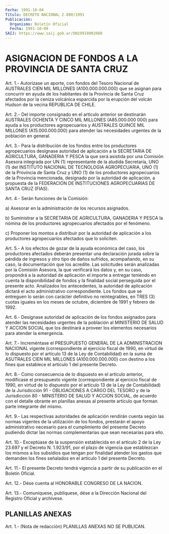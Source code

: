 ```yaml
---
Fecha: 1991-10-04
Título: DECRETO NACIONAL 2.080/1991
Publicación:
  Organismo: Boletín Oficial
  Fecha: 1991-10-09
SAIJ: https://www.saij.gob.ar/DN19910002080
---
```

# ASIGNACION DE FONDOS A LA PROVINCIA DE SANTA CRUZ

<a id="1"></a>
Art.  1.- Autorízase un aporte, con fondos del Tesoro Nacional de AUSTRALES  CIEN  MIL  MILLONES (A100.000.000.000) que se asignan para concurrir en ayuda de  los habitantes de la Provincia de Santa Cruz afectados por la ceniza  volcánica  esparcida  por la erupción del volcán Hudson de la vecina REPUBLICA DE CHILE.

<a id="2"></a>
Art.  2.-  Del  importe  consignado en el artículo anterior se destinarán  AUSTRALES OCHENTA Y  CINCO  MIL  MILLONES  (A85.000.000 000) para ayuda  a los productores agropecuarios y AUSTRALES QUINCE MIL  MILLONES  (A15.000.000.000)    para  atender  las  necesidades urgentes de la población en general.

<a id="3"></a>
Art.  3.-  Para  la  distribución  de  los  fondos  entre  los productores  agropecuarios  desígnase  autoridad de aplicación a la SECRETARIA DE AGRICULTURA, GANADERIA Y PESCA  la  que será asistida por una Comisión Asesora integrada por UN (1) representante  de  la aludida  Secretaría,  UNO  (1) del INSTITUTO NACIONAL DE TECNOLOGIA AGROPECUARIA, UNO (1) de la  Provincia  de  Santa Cruz y UNO (1) de los    productores  agropecuarios  de  la  Provincia    mencionada, designado  por  la  autoridad  de  aplicación,  a  propuesta  de la FEDERACION  DE  INSTITUCIONES  AGROPECUARIAS  DE SANTA CRUZ (FIAS).

<a id="4"></a>
Art. 4.- Serán funciones de la Comisión:

a)  Asesorar  en  la administración de los recursos asignados.

b) Suministrar a la  SECRETARIA  DE  AGRICULTURA, GANADERIA Y PESCA la  nómina  de  los  productores  agropecuarios  afectados  por  el fenómeno.

c) Proponer los montos a distribuir  por la autoridad de aplicación a  los  productores  agropecuarios  afectados   que  lo  soliciten.

<a id="5"></a>
Art. 5.- A los efectos de gozar de la ayuda económica del caso, los  productores afectados deberán presentar una declaración jurada sobre  la  pérdida  de  ingresos  y  otro  tipo  de daños sufridos, acompañando,  en  su caso, la documentación que los  acredite.  Las solicitudes  serán analizadas  por  la  Comisión  Asesora,  la  que verificará los  datos  y,  en  su caso, propondrá a la autoridad de aplicación el importe a entregar teniendo en cuenta la disponibilidad de fondos y la finalidad  social  perseguida  por el presente   acto.  Analizados  los  antecedentes,  la  autoridad  de aplicación  dictará  el  acto  administrativo  correspondiente. Los fondos  que  se  entreguen  lo  serán  con  carácter definitivo  no reintegrables, en TRES (3) cuotas iguales en  los meses de octubre, diciembre de 1991 y febrero de 1992.

<a id="6"></a>
Art.  6.-  Desígnase  autoridad  de  aplicación  de los fondos asignados para atender las necesidades urgentes de la población  al MINISTERIO  DE  SALUD  Y  ACCION SOCIAL que los destinará a proveer los elementos necesarios para atender la emergencia.

<a id="7"></a>
Art. 7.- Increméntase el PRESUPUESTO GENERAL DE LA ADMINISTRACION   NACIONAL  vigente  (correspondiente  al  ejercicio fiscal de 1990, en  virtud de lo dispuesto por el artículo 13 de la Ley de Contabilidad)  en  la  suma  de  ASUTRALES CIEN MIL MILLONES (A100.000.000.000)  con  destino  a  los  fines  que  establece  el artículo 1 del presente Decreto.

<a id="8"></a>
Art.  8.-  Como  consecuencia  de  lo dispuesto en el artículo anterior,  modifícase  el presupuesto vigente  (correspondiente  al ejercicio  fiscal  de 1990,  en  virtud  de  lo  dispuesto  por  el artículo 13 de la Ley  de  Contabilidad)  de  la  Jurisdicción 91 - OBLIGACIONES  A  CARGO  DEL  TESORO  y  de  la  Jurisdicción  80  - MINISTERIO  DE  SALUD  Y ACCION SOCIAL, de acuerdo con  el  detalle obrante en planillas anexas  al  presente artículo que forman parte integrante del mismo.

<a id="9"></a>
Art.  9.-  Las  respectivas autoridades de aplicación rendirán cuenta según las normas  vigentes  de la utilización de los fondos, prestarán el apoyo administrativo necesario  para  el  cumplimiento del  presente  Decreto  pudiendo  dictar las normas complementarias que sean necesarias para ello.

<a id="10"></a>
Art.  10.-  Exceptúase  de  la  suspensión  establecida  en el artículo  2 de la Ley 23.697 y el Decreto N. 1.923/91, por el plazo de vigencia  que  establezcan los mismos a los subsidios que tengan por finalidad atender  los  gastos que demanden los fines señalados en el artículo 1 del presente Decreto.

<a id="11"></a>
Art.  11.-  El presente Decreto tendrá vigencia a partir de su publicación en el Boletín Oficial.

<a id="12"></a>
Art.  12.-  Dése  cuenta  al  HONORABLE CONGRESO DE LA NACION.

<a id="13"></a>
Art. 13.- Comuníquese, publíquese, dése a la Dirección Nacional del Registro Oficial y archívese.

## PLANILLAS ANEXAS

<a id="1"></a>
Art.  1.- (Nota de redacción) PLANILLAS ANEXAS NO SE PUBLICAN.